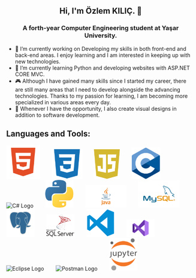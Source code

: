 
<h2 align="center">Hi, I'm Özlem KILIÇ. 👋</h2>
<h3 align="center"><strong>A forth-year Computer Engineering student at Yaşar University.</strong></h3>

- 🔭 I’m currently working on Developing my skills in both front-end and back-end areas. I enjoy learning and I am interested in keeping up with new technologies.
- 🌱 I’m currently learning Python and developing websites with ASP.NET CORE MVC.                    
- 🎮 Although I have gained many skills since I started my career, there are still many areas that I need to develop alongside the advancing technologies.
       Thanks to my passion for learning, I am becoming more specialized in various areas every day.                    
- 🎨 Whenever I have the opportunity, I also create visual designs in addition to software development.



## **Languages and Tools:**
<p align="">
 <img src="./img/html.png" alt="HTML Logo" width="90" style="margin-right: 28px;">
 <img src="./img/css.png" alt="CSS Logo" width="80" style="margin-right: 28px;">
 <img src="./img/js.png" alt="Js Logo" width="69" style="margin-right: 28px;">
 <img src="./img/c.svg" alt="C Logo" width="75" style="margin-right: 28px;">
 <img src="./img/c#.png" alt="C# Logo" width="75" style="margin-right: 28px;">
 <img src="./img/python.png" alt="Python Logo" width="75" style="margin-right: 28px;">
 <img src="./img/java.png" alt="Java Logo" width="110" style="margin-right: 28px;">
 <img src="./img/mysql.png" alt="Mysql Logo" width="110" style="margin-right: 28px;">
 <img src="./img/postgresql.png" alt="Postgresql Logo" width="75" style="margin-right: 28px;">
 <img src="./img/mssql.png" alt="Msssql Logo" width="75" style="margin-right: 28px;">
 <img src="./img/vscode.png" alt="Vscode Logo" width="75" style="margin-right: 28px;">
 <img src="./img/vs.png" alt="Vs Logo" width="75" style="margin-right: 28px;">
 <img src="./img/eclipse.png" alt="Eclipse Logo" width="75" style="margin-right: 28px;">
 <img src="./img/postman.png" alt="Postman Logo" width="75" style="margin-right: 28px;">
 <img src="./img/jupyter.png" alt="Jupyter Logo" width="75" style="margin-right: 28px;">
 </p>






<!--
**OzlemKlc/OzlemKlc** is a ✨ _special_ ✨ repository because its `README.md` (this file) appears on your GitHub profile.

Here are some ideas to get you started:



- 👯 I’m looking to collaborate on ...
- 🤔 I’m looking for help with ...
- 💬 Ask me about ...
- 📫 How to reach me: ...
- 😄 Pronouns: ...
- ⚡ Fun fact: ...
- 
-->





